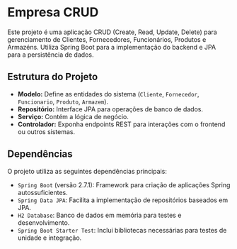 # Empresa CRUD

Este projeto é uma aplicação CRUD (Create, Read, Update, Delete) para gerenciamento de Clientes, Fornecedores, Funcionários, Produtos e Armazéns. Utiliza Spring Boot para a implementação do backend e JPA para a persistência de dados.

## Estrutura do Projeto

- **Modelo:** Define as entidades do sistema (`Cliente`, `Fornecedor`, `Funcionario`, `Produto`, `Armazem`).
- **Repositório:** Interface JPA para operações de banco de dados.
- **Serviço:** Contém a lógica de negócio.
- **Controlador:** Exponha endpoints REST para interações com o frontend ou outros sistemas.

## Dependências

O projeto utiliza as seguintes dependências principais:

- `Spring Boot` (versão 2.7.1): Framework para criação de aplicações Spring autossuficientes.
- `Spring Data JPA`: Facilita a implementação de repositórios baseados em JPA.
- `H2 Database`: Banco de dados em memória para testes e desenvolvimento.
- `Spring Boot Starter Test`: Inclui bibliotecas necessárias para testes de unidade e integração.

